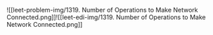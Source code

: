 ![[leet-problem-img/1319. Number of Operations to Make Network Connected.png]]![[leet-edi-img/1319. Number of Operations to Make Network Connected.png]]
